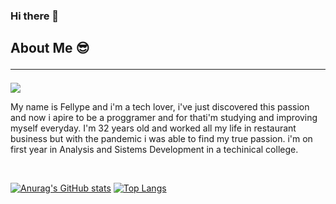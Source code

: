 ### Hi there 👋

## About Me 😎<hr>
   
   <img src="https://images.unsplash.com/photo-1486312338219-ce68d2c6f44d?ixid=MnwxMjA3fDB8MHxzZWFyY2h8M3x8dGVjaHxlbnwwfHwwfHw%3D&ixlib=rb-1.2.1&auto=format&fit=crop&w=500&q=60" right>
   <p background- image: url('https://images.unsplash.com/photo-1486312338219-ce68d2c6f44d?ixid=MnwxMjA3fDB8MHxzZWFyY2h8M3x8dGVjaHxlbnwwfHwwfHw%3D&ixlib=rb-1.2.1&auto=format&fit=crop&w=500&q=60') >My name is Fellype and i'm a tech lover, i've just discovered this passion and now i apire to be a proggramer and for thati'm studying and improving myself everyday. I'm 32 years old and worked all my life in restaurant business but with the pandemic i was able to find my true passion. i'm on first year in Analysis and Sistems Development in a techinical college.</p><br>


   
   [![Anurag's GitHub stats](https://github-readme-stats.vercel.app/api?username=FellypeAmorim&hide=contribs&theme=radical&show_icons=true)](https://github.com/anuraghazra/github-readme-stats)
   [![Top Langs](https://github-readme-stats.vercel.app/api/top-langs/?username=FellypeAmorim&theme=radical)](https://github.com/anuraghazra/github-readme-stats)<br>





<!--
**FellypeAmorim/FellypeAmorim** is a ✨ _special_ ✨ repository because its `README.md` (this file) appears on your GitHub profile.

Here are some ideas to get you started:

- 🔭 I’m currently working on ...
- 🌱 I’m currently learning ...
- 👯 I’m looking to collaborate on ...
- 🤔 I’m looking for help with ...
- 💬 Ask me about ...
- 📫 How to reach me: ...
- 😄 Pronouns: ...
- ⚡ Fun fact: ...
-->
